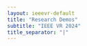 ```yaml
---
layout: ieeevr-default
title: "Research Demos"
subtitle: "IEEE VR 2024"
title_separator: "|"
---
```


 <script> /***

<div>
    <table class="styled-table">

        <tr>
            <th>Research Demos</th>
        </tr>
        {% for demo in site.data.demos %}
        <tr>
            <td style="font-size: 0.9em;"><a href="#{{ demo.id }}">{{ demo.title }}</a></td>
        </tr>
        {% endfor %}
    </table>
</div>

<div>
    {% for demo in site.data.demos %}
    <h3 id="{{ demo.id }}">{{ demo.title }}</h3>
    <p><i>{{ demo.authors }}</i></p>
<p> <small><strong style="color: black;"> Booth: {{ demo.booth }} - {{ demo.hall }} </strong></small> <br> </p>    
    {% if demo.url %}
        <!-- <p>Teaser Video: <a href="{{ demo.url }}" target="_blank">Watch Now</a></p> -->
    {% endif %}
    {% if demo.url-embed %}
        <div class="video-container">
            <iframe src="https://www.youtube.com/embed/{{ demo.url-embed }}" frameborder="0" allow="accelerometer; autoplay; encrypted-media; gyroscope; picture-in-picture" allowfullscreen></iframe>
        </div>
    {% endif %}
    {% if demo.abstract %}
    <div id="{{ demo.id }}" class="wrap-collabsible"> <input id="collapsible{{ demo.id }}" class="toggle" type="checkbox"> <label for="collapsible{{ demo.id }}" class="lbl-toggle">Abstract</label>
        <div class="collapsible-content">
            <div class="content-inner">
                <p>{{ demo.abstract }}</p>
            </div>
        </div>
    </div>
    {% endif %}
    {% endfor %}
</div>

***/</script>


